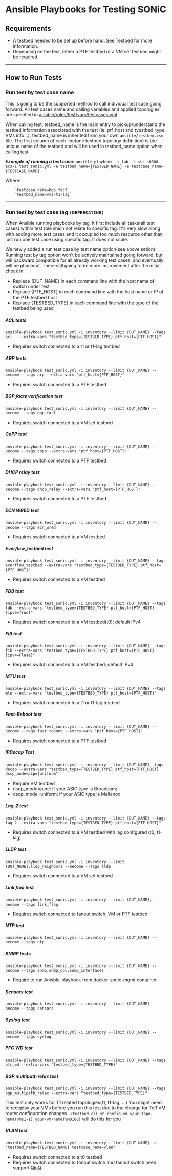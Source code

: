  # **Ansible Playbooks for Testing SONiC**

## **Requirements**
- A testbed needed to be set up before hand. See [Testbed](README.testbed.md) for more information.
- Depending on the test, either a PTF testbed or a VM set testbed might be required. 

---

## **How to Run Tests**

### **Run test by test case name**

This is going to be the supported method to call individual test case going forward. All test cases name and calling variables and applied topologies are specified in [ansible/roles/test/vars/testcases.yml](roles/test/vars/testcases.yml)

When calling test, testbed_name is the main entry to pickup/understand the testbed information associated with the test (ie. ptf_host and tyestbed_type, VMs info...). testbed_name is inherited from your own `ansible/testbed.csv` file.  The first column of each line(one testbed topology definition) is the unique name of the testbed and will be used in testbed_name option when calling test.

***Example of running a test case:*** 
    `ansible-playbook -i lab -l str-s6000-acs-1 test_sonic.yml -e testbed_name={TESTBED_NAME} -e testcase_name={TESTCASE_NAME}` 

Where:

		`testcase_name=bgp_fact`
		`testbed_name=vms-t1-lag`

---
### **Run test by test case tag `(DEPRECATING)`**

When Ansible running playbooks by tag, it first include all tasks(all test cases) within test role shich not relate to specific tag. It's very slow along with adding more test cases and it occupied too much resource other than just run one test case using specific tag. It does not scale. 

We newly added a run test case by test name option(see above setion). Running test by tag option won’t be actively maintained going forward, but will backward compatible for all already working test cases, and eventually will be phaseout. There still going to be more improvement after the initial check in. 

- Replace {DUT_NAME} in each command line with the host name of switch under test
- Replace {PTF_HOST} in each command line with the host name or IP of the PTF testbed host
- Replace {TESTBED_TYPE} in each command line with the type of the testbed being used

##### ACL tests
```
ansible-playbook test_sonic.yml -i inventory --limit {DUT_NAME} --tags acl   --extra-vars "testbed_type={TESTBED_TYPE} ptf_host={PTF_HOST}"
```
- Requires switch connected to a t1 or t1-lag testbed

##### ARP tests
```
ansible-playbook test_sonic.yml -i inventory --limit {DUT_NAME} --become --tags arp --extra-vars "ptf_host={PTF_HOST}"
```
- Requires switch connected to a PTF testbed

##### BGP facts verification test
```
ansible-playbook test_sonic.yml -i inventory --limit {DUT_NAME} --become --tags bgp_fact
```
- Requires switch connected to a VM set testbed

##### CoPP test
```
ansible-playbook test_sonic.yml -i inventory --limit {DUT_NAME} --become --tags copp --extra-vars "ptf_host={PTF_HOST}"
```
- Requires switch connected to a PTF testbed

##### DHCP relay test
```
ansible-playbook test_sonic.yml -i inventory --limit {DUT_NAME} --become --tags dhcp_relay --extra-vars "ptf_host={PTF_HOST}"
```
- Requires switch connected to a PTF testbed

##### ECN WRED test
```
ansible-playbook test_sonic.yml -i inventory --limit {DUT_NAME} --become --tags ecn_wred
```
- Requires switch connected to a VM testbed

##### Everflow_testbed test
```
ansible-playbook test_sonic.yml -i inventory --limit {DUT_NAME} --tags everflow_testbed --extra-vars "testbed_type={TESTBED_TYPE} ptf_host={PTF_HOST}"
```
- Requires switch connected to a VM testbed

##### FDB test
```
ansible-playbook test_sonic.yml -i inventory --limit {DUT_NAME} --tags fdb --extra-vars "testbed_type={TESTBED_TYPE} ptf_host={PTF_HOST} [ipv6=True]"
```
- Requires switch connected to a VM testbed(t0); default IPv4

##### FIB test
```
ansible-playbook test_sonic.yml -i inventory --limit {DUT_NAME} --tags fib --extra-vars "testbed_type={TESTBED_TYPE} ptf_host={PTF_HOST} [ipv4=Flase]"
```
- Requires switch connected to a VM testbed; default IPv4

##### MTU test
```
ansible-playbook test_sonic.yml -i inventory --limit {DUT_NAME} --tags mtu --extra-vars "testbed_type={TESTBED_TYPE} ptf_host={PTF_HOST}"
```
- Requires switch connected to a t1 or t1-lag testbed

##### Fast-Reboot test
```
ansible-playbook test_sonic.yml -i inventory --limit {DUT_NAME} --become --tags fast_reboot --extra-vars "ptf_host={PTF_HOST}"
```
- Requires switch connected to a PTF testbed

##### IPDecap Test
```
ansible-playbook test_sonic.yml -i inventory --limit {DUT_NAME} -tags decap --extra-vars "testbed_type={TESTBED_TYPE} ptf_host={PTF_HOST} dscp_mode=pipe|uniform"
```
- Require VM testbed
- dscp_mode=pipe: if your ASIC type is Broadcom; 
- dscp_mode=uniform: if your ASIC type is Mellanox

##### Lag-2 test
```
ansible-playbook test_sonic.yml -i inventory --limit {DUT_NAME} --tags lag-2 --extra-vars "testbed_type={TESTBED_TYPE} ptf_host={PTF_HOST}"
```
- Requires switch connected to a VM testbed with lag configured (t0, t1-lag)

##### LLDP test
```
ansible-playbook test_sonic.yml -i inventory --limit {DUT_NAME},lldp_neighbors --become --tags lldp
```
- Requires switch connected to a VM set testbed

##### Link flap test
```
ansible-playbook test_sonic.yml -i inventory --limit {DUT_NAME}, --become --tags link_flap
```
- Requires switch connected to fanout switch. VM or PTF testbed

##### NTP test
```
ansible-playbook test_sonic.yml -i inventory --limit {DUT_NAME} --become --tags ntp
```

##### SNMP tests
```
ansible-playbook test_sonic.yml -i inventory --limit {DUT_NAME} --become --tags snmp,snmp_cpu,snmp_interfaces
```
- Require to run Anisble-playbook from docker-sonic-mgmt container. 

##### Sensors test
```
ansible-playbook test_sonic.yml -i inventory --limit {DUT_NAME} --become --tags sensors
```

##### Syslog test
```
ansible-playbook test_sonic.yml -i inventory --limit {DUT_NAME} --become --tags syslog
```

##### PFC WD test
```
ansible-playbook test_sonic.yml -i inventory --limit {DUT_NAME} --tags pfc_wd --extra-vars "testbed_type={TESTBED_TYPE}"
```

##### BGP multipath relax test
```
ansible-playbook test_sonic.yml -i inventory --limit {DUT_NAME} --tags bgp_multipath_relax --extra-vars "testbed_type={TESTBED_TYPE}"
```
This test only works for T1 related topologies(t1, t1-lag, ...) 
You might need to redeploy your VMs before you run this test due to the change for ToR VM router configuration changes
`./testbed-cli.sh config-vm your-topo-name(vms1-1) your-vm-name(VM0108)` will do this for you

##### VLAN test
```
ansible-playbook test_sonic.yml -i inventory --limit {DUT_NAME} -e "testbed_name={TESTBED_NAME} testcase_name=vlan"
```
- Requires switch connected to a t0 testbed
- Requires switch connected to fanout switch and fanout switch need support [QinQ](https://en.wikipedia.org/wiki/IEEE_802.1ad).
